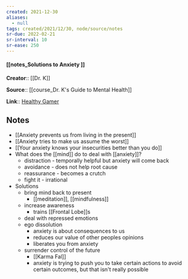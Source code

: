 ```yaml
---
created: 2021-12-30 
aliases:
  - null
tags: created/2021/12/30, node/source/notes
sr-due: 2022-02-21
sr-interval: 10
sr-ease: 250
---
```


#### [[notes_Solutions to Anxiety ]]

**Creator**:: [[Dr. K]]
 
**Source**:: [[course_Dr. K's Guide to Mental Health]]

**Link**:: [Healthy Gamer](https://coaching.healthygamer.gg/guide/lessons/solutions-to-anxiety)

## Notes

- [[Anxiety prevents us from living in the present]]
- [[Anxiety tries to make us assume the worst]]
- [[Your anxiety knows your insecurities better than you do]]
- What does the [[mind]] do to deal with [[anxiety]]?
	- distraction - temporally helpful but anxiety will come back
	- avoidance - does not help root cause
	- reassurance - becomes a crutch
	- fight it - irrational
- Solutions
	- bring mind back to present
		- [[meditation]], [[mindfulness]]
	- increase awareness
		- trains [[Frontal Lobe]]s 
	- deal with repressed emotions 
	- ego dissolution
		- anxiety is about consequences to us
		- reduces our value of other peoples opinions
		- liberates you from anxiety
	- surrender control of the future
		- [[Karma Fal]]
		- anxiety is trying to push you to take certain actions to avoid certain outcomes, but that isn't really possible 
